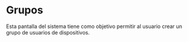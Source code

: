 # Grupos

Esta pantalla del sistema tiene como objetivo permitir al usuario crear un grupo de usuarios de dispositivos.
